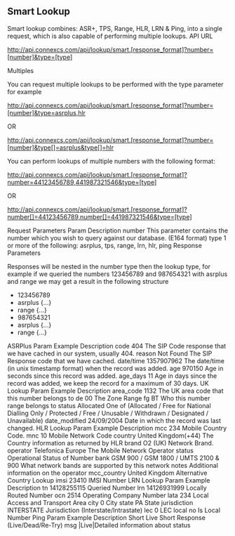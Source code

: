 <h2>Smart Lookup</h2>

Smart lookup combines: ASR+, TPS, Range, HLR, LRN & Ping, into a single request, which is also capable of performing multiple lookups.
API URL

http://api.connexcs.com/api/lookup/smart.[response_format]?number=[number]&type=[type]

Multiples

You can request multiple lookups to be performed with the type parameter for example

http://api.connexcs.com/api/lookup/smart.[response_format]?number=[number]&type=asrplus,hlr

OR

http://api.connexcs.com/api/lookup/smart.[response_format]?number=[number]&type[]=asrplus&type[]=hlr

You can perform lookups of multiple numbers with the following format:

http://api.connexcs.com/api/lookup/smart.[response_format]?number=44123456789,441987321546&type=[type]

OR

http://api.connexcs.com/api/lookup/smart.[response_format]?number[]=44123456789,number[]=441987321546&type=[type]

Request Parameters
Param 	Description
number 	This parameter contains the number which you wish to query against our database. (E164 format)
type 	1 or more of the following: asrplus, tps, range, lrn, hlr, ping
Response Parameters

Responses will be nested in the number type then the lookup type, for example if we queried the numbers 123456789 and 987654321 with asrplus and range we may get a result in the following structure

* 123456789
* asrplus {...}
* range {...}
* 987654321
* asrplus {...}
* range {...}

ASRPlus
Param 	Example 	Description
code 	404 	The SIP Code response that we have cached in our system, usually 404.
reason 	Not Found 	The SIP Response code that we have cached. 
date/time 	1357907962 	The date/time (in unix timestamp format) when the record was added.
age 	970150 	Age in seconds since this record was added.
age_days 	11 	Age in days since the record was added, we keep the record for a maximum of 30 days.
UK Lookup
Param 	Example 	Description
area_code 	1132 	The UK area code that this number belongs to
de 	00 	The Zone Range
fg 	BT 	Who this number range belongs to
status 	Allocated 	One of (Allocated / Free for National Dialling Only / Protected / Free / Unusable / Withdrawn / Designated / Unavailable)
date_modified 	24/09/2004 	Date in which the record was last changed.
HLR Lookup
Param 	Example 	Description
mcc 	234 	Mobile Country Code.
mnc 	10 	Mobile Network Code
country 	United Kingdom(+44) 	The Country information as returned by HLR
brand 	O2 (UK) 	Network Brand.
operator 	Telefonica Europe 	The Mobile Network Operator
status 	Operational 	Status of Number
bank 	GSM 900 / GSM 1800 / UMTS 2100 & 900 	What network bands are supported by this network
notes 	  	Additional information on the operator
mcc_country 	United Kingdom 	Alternative Country Lookup
imsi 	23410 	IMSI Number
LRN Lookup
Param 	Example 	Description
tn 	14128255115 	Queried Number
lrn 	14126931999 	Locally Routed Number
ocn 	2514 	Operating Company Number
lata 	234 	Local Access and Transport Area
city 	0 	City
state 	PA 	State
jurisdiction 	INTERSTATE 	Jurisdiction (Interstate/Intrastate)
lec 	0 	LEC
local 	no 	Is Local
Number Ping
Param 	Example 	Description
Short 	Live 	Short Response (Live/Dead/Re-Try)
msg 	  	|Live|Detailed information about status
